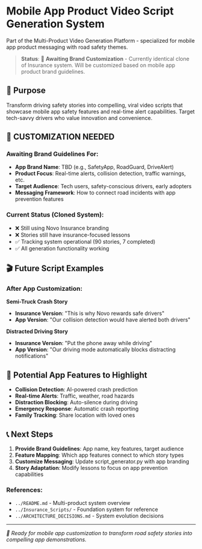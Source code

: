 # Mobile App Product Video Script Generation System

Part of the Multi-Product Video Generation Platform - specialized for mobile app product messaging with road safety themes.

> **Status**: 🔄 **Awaiting Brand Customization** - Currently identical clone of Insurance system. Will be customized based on mobile app product brand guidelines.

## 🎯 Purpose

Transform driving safety stories into compelling, viral video scripts that showcase mobile app safety features and real-time alert capabilities. Target tech-savvy drivers who value innovation and convenience.

## 🔄 **CUSTOMIZATION NEEDED**

### Awaiting Brand Guidelines For:
- **App Brand Name**: TBD (e.g., SafetyApp, RoadGuard, DriveAlert)
- **Product Focus**: Real-time alerts, collision detection, traffic warnings, etc.
- **Target Audience**: Tech users, safety-conscious drivers, early adopters
- **Messaging Framework**: How to connect road incidents with app prevention features

### Current Status (Cloned System):
- ❌ Still using Novo Insurance branding
- ❌ Stories still have insurance-focused lessons
- ✅ Tracking system operational (90 stories, 7 completed)
- ✅ All generation functionality working

## 🎬 Future Script Examples

### After App Customization:
**Semi-Truck Crash Story**
- **Insurance Version**: "This is why Novo rewards safe drivers"
- **App Version**: "Our collision detection would have alerted both drivers"

**Distracted Driving Story**
- **Insurance Version**: "Put the phone away while driving"
- **App Version**: "Our driving mode automatically blocks distracting notifications"

## 📱 Potential App Features to Highlight

- **Collision Detection**: AI-powered crash prediction
- **Real-time Alerts**: Traffic, weather, road hazards
- **Distraction Blocking**: Auto-silence during driving
- **Emergency Response**: Automatic crash reporting
- **Family Tracking**: Share location with loved ones

## 📞 Next Steps

1. **Provide Brand Guidelines**: App name, key features, target audience
2. **Feature Mapping**: Which app features connect to which story types
3. **Customize Messaging**: Update script_generator.py with app branding
4. **Story Adaptation**: Modify lessons to focus on app prevention capabilities

### References:
- `../README.md` - Multi-product system overview
- `../Insurance_Scripts/` - Foundation system for reference
- `../ARCHITECTURE_DECISIONS.md` - System evolution decisions

---

*📱 Ready for mobile app customization to transform road safety stories into compelling app demonstrations.*